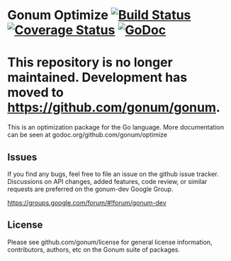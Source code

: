 # Gonum Optimize [![Build Status](https://travis-ci.org/gonum/optimize.svg?branch=master)](https://travis-ci.org/gonum/optimize) [![Coverage Status](https://coveralls.io/repos/gonum/optimize/badge.svg?branch=master&service=github)](https://coveralls.io/github/gonum/optimize?branch=master) [![GoDoc](https://godoc.org/github.com/gonum/optimize?status.svg)](https://godoc.org/github.com/gonum/optimize)

# This repository is no longer maintained. Development has moved to https://github.com/gonum/gonum.

This is an optimization package for the Go language. More documentation can be seen at godoc.org/github.com/gonum/optimize

## Issues

If you find any bugs, feel free to file an issue on the github issue tracker. Discussions on API changes, added features, code review, or similar requests are preferred on the gonum-dev Google Group.

https://groups.google.com/forum/#!forum/gonum-dev

## License

Please see github.com/gonum/license for general license information, contributors, authors, etc on the Gonum suite of packages.
